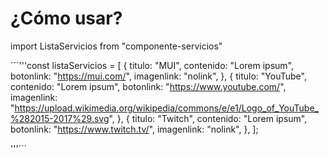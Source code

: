 # ¿Cómo usar?

import ListaServicios from "componente-servicios"

´´´'''const listaServicios = [
    {
      titulo: "MUI",
      contenido: "Lorem ipsum",
      botonlink: "https://mui.com/",
      imagenlink: "nolink",
    },
    {
      titulo: "YouTube",
      contenido: "Lorem ipsum",
      botonlink: "https://www.youtube.com/",
      imagenlink: "https://upload.wikimedia.org/wikipedia/commons/e/e1/Logo_of_YouTube_%282015-2017%29.svg",
    },
    {
      titulo: "Twitch",
      contenido: "Lorem ipsum",
      botonlink: "https://www.twitch.tv/",
      imagenlink: "nolink",
    },
  ];

  <ListaServicios servicios={listaServicios} />
'''´´´
